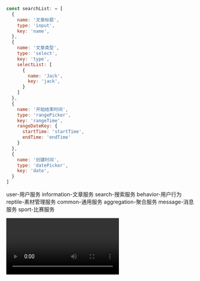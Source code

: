 ``` javascript
const searchList: = [
  {
    name: '文章标题',
    type: 'input',
    key: 'name',
  },
  {
    name: '文章类型',
    type: 'select',
    key: 'type',
    selectList: [
      {
        name: 'Jack',
        key: 'jack',
      }
    ]
  },
  {
    name: '开始结束时间',
    type: 'rangePicker',
    key: 'rangeTime',
    rangeDateKey: {
      startTime: 'startTime',
      endTime: 'endTime'
    }
  },
  {
    name: '创建时间',
    type: 'datePicker',
    key: 'date',
  }
]
```
user-用户服务
information-文章服务
search-搜索服务
behavior-用户行为
reptile-素材管理服务
common-通用服务
aggregation-聚合服务
message-消息服务
sport-比赛服务

<video controls="" class="media-wrap video-wrap" src="https://f.video.weibocdn.com/001vhtFvgx07BZRTtr3a010412038mWK0E020.mp4?label=mp4_720p&amp;template=1280x720.25.0&amp;trans_finger=11ccc9c970f47cffd9369c72510b3033&amp;Expires=1585215319&amp;ssig=ZQuRh4SuL7&amp;KID=unistore,video"></video>

<!-- "proxy": "http://pre.daishutiyu.com/", -->
<!-- "proxy": "http://dev.zhchh.com/", -->
